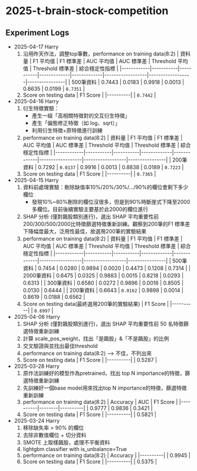 # 2025-t-brain-stock-competition

## Experiment Logs
- 2025-04-17 Harry
    1. 沿用昨天作法，調整top筆數，performance on training data(8:2)
        | 資料量     | F1 平均值 | F1 標準差 | AUC 平均值 | AUC 標準差 | Threshold 平均值 | Threshold 標準差 | 綜合穩定性指標 |
        |------------|-----------|-----------|-------------|-------------|------------------|------------------|----------------|
        | 500筆資料  | 0.7443    | 0.0183     | 0.9918      | 0.0013      | 0.8635           | 0.0199           | `0.7351`       |
    2. Score on testing data
        | F1 Score |
        |----------|
        | `0.7442` |
- 2025-04-16 Harry
    1. 衍生特徵實驗：
        - 產生一組「高相關特徵對的交互衍生特徵」
        - 產生「偏態修正特徵（如 log、sqrt）」
        - 利用衍生特徵+原特徵進行訓練
    2. performance on training data(8:2)
        | 資料量     | F1 平均值 | F1 標準差 | AUC 平均值 | AUC 標準差 | Threshold 平均值 | Threshold 標準差 | 綜合穩定性指標 |
        |------------|-----------|-----------|-------------|-------------|------------------|------------------|----------------|
        | 200筆資料  | 0.7292    | `0.0137`   | 0.9916      | 0.0013      | 0.8838           | 0.0189           | `0.7223`       |
    3. Score on testing data
        | F1 Score |
        |----------|
        | `0.7365` |
- 2025-04-15 Harry
    1. 資料前處理實驗：刪除缺值率10%/20%/30%/.../90%的欄位會剩下多少欄位
        - 發現10%~80%刪除的欄位沒很多，但是到90%時斷崖式下降至2000多欄位。目前後續實驗主要基於此2000的欄位進行
    2. SHAP 分析 (僅對飆股類別進行)，選出 SHAP 平均重要性前200/300/500/2000比特徵篩選特徵重新訓練。觀察到200筆的F1 標準差下降幅度最大，泛用性最佳，故選用200筆的實驗結果
    4. performance on training data(8:2)
        | 資料量     | F1 平均值 | F1 標準差 | AUC 平均值 | AUC 標準差 | Threshold 平均值 | Threshold 標準差 | 綜合穩定性指標 |
        |------------|-----------|-----------|-------------|-------------|------------------|------------------|----------------|
        | 500筆資料  | 0.7454    | 0.0280     | 0.9894      | 0.0020      | 0.4473           | 0.1208           | 0.7314         |
        | 2000筆資料 | 0.6475    | 0.0325     | 0.9883      | 0.0015      | 0.8218           | 0.0293           | 0.6313         |
        | 300筆資料  | 0.6580    | 0.0272     | 0.9896      | 0.0016      | 0.8505           | 0.0130           | 0.6444         |
        | 200筆資料  | 0.6643    | `0.0162`   | 0.9898      | 0.0014      | 0.8619           | 0.0188           | 0.6562         |
    5. Score on testing data(最終選用200筆的實驗結果)
        | F1 Score |
        |----------|
        | `0.6997` |
- 2025-04-06 Harry
    1. SHAP 分析 (僅對飆股類別進行)，選出 SHAP 平均重要性前 50 名特徵篩選特徵重新訓練
    2. 計算 scale_pos_weight，找出「是飆股」&「不是飆股」的比例
    3. 交叉驗證與並找出最佳threshold
    4. performance on training data(8:2) --> 不佳，不列出來
    5. Score on testing data
        | F1 Score |
        |----------|
        | 0.5287   |
- 2025-03-28 Harry
    1. 原作法訓練好的模型作為pretrained，找出 top N importance的特徵，篩選特徵重新訓練
    2. 先訓練好一個base model用來找出top N importance的特徵，篩選特徵重新訓練
    3. performance on training data(8:2)
        | Accuracy | AUC    | F1 Score |
        |----------|--------|----------|
        | 0.9777   | 0.9836 | 0.3421   |
    4. Score on testing data
        | F1 Score |
        |----------|
        | 0.5821   |
- 2025-03-24 Harry
    1. 移除缺失率 > 90% 的欄位
    2. 去除非數值欄位 + 切分資料
    3. SMOTE 上取樣飆股，處理不平衡資料
    4. lightgbm classifier with is_unbalance=True
    5. performance on training data(8:2)
        | Accuracy |
        |----------|
        | 0.9945   |
    5. Score on testing data
        | F1 Score |
        |----------|
        | 0.5375   |
